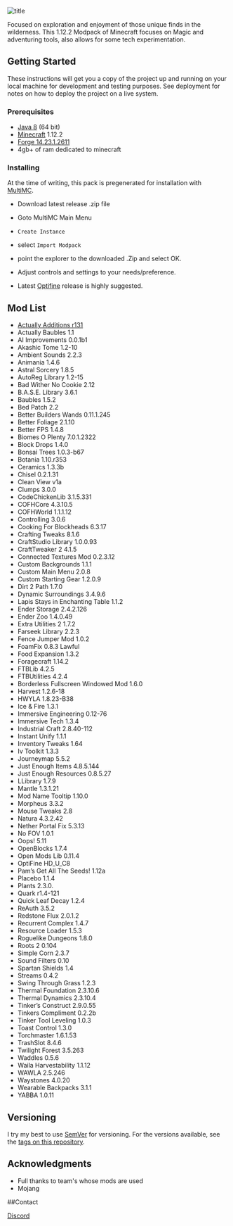 ![title](https://i.gyazo.com/8ccd64269809315663b8b6e2aa3bddc1.png)

Focused on exploration and enjoyment of those unique finds in the wilderness. This 1.12.2 Modpack of Minecraft focuses on Magic and adventuring tools, also allows for some tech experimentation.

## Getting Started

These instructions will get you a copy of the project up and running on your local machine for development and testing purposes. See deployment for notes on how to deploy the project on a live system.

### Prerequisites
* [Java 8](https://www.java.com/en/download/manual.jsp) (64 bit)
* [Minecraft](https://minecraft.net/en-us/) 1.12.2
* [Forge 14.23.1.2611](https://files.minecraftforge.net/maven/net/minecraftforge/forge/index_1.12.2.html)
* 4gb+ of ram dedicated to minecraft

### Installing

At the time of writing, this pack is pregenerated for installation with [MultiMC](https://github.com/MultiMC/MultiMC5).

* Download latest release .zip file
* Goto MultiMC Main Menu
* `Create Instance`
* select `Import Modpack`
* point the explorer to the downloaded .Zip and select OK.
* Adjust controls and settings to your needs/preference.

* Latest [Optifine](http://optifine.net/downloads) release is highly suggested.

## Mod List


* [Actually Additions r131](https://minecraft.curseforge.com/projects/actually-additions)
* Actually Baubles 1.1
* AI Improvements 0.0.1b1
* Akashic Tome 1.2-10
* Ambient Sounds 2.2.3
* Animania 1.4.6
* Astral Sorcery 1.8.5
* AutoReg Library 1.2-15
* Bad Wither No Cookie 2.12
* B.A.S.E. Library 3.6.1
* Baubles 1.5.2
* Bed Patch 2.2
* Better Builders Wands 0.11.1.245
* Better Foliage 2.1.10
* Better FPS 1.4.8
* Biomes O Plenty 7.0.1.2322
* Block Drops 1.4.0
* Bonsai Trees 1.0.3-b67
* Botania 1.10.r353
* Ceramics 1.3.3b
* Chisel 0.2.1.31
* Clean View v1a
* Clumps 3.0.0
* CodeChickenLib 3.1.5.331
* COFHCore 4.3.10.5
* COFHWorld 1.1.1.12
* Controlling 3.0.6
* Cooking For Blockheads 6.3.17
* Crafting Tweaks 8.1.6
* CraftStudio Library 1.0.0.93
* CraftTweaker 2 4.1.5
* Connected Textures Mod 0.2.3.12
* Custom Backgrounds 1.1.1
* Custom Main Menu 2.0.8
* Custom Starting Gear 1.2.0.9
* Dirt 2 Path 1.7.0
* Dynamic Surroundings 3.4.9.6
* Lapis Stays in Enchanting Table 1.1.2
* Ender Storage 2.4.2.126
* Ender Zoo 1.4.0.49
* Extra Utilities 2 1.7.2
* Farseek Library 2.2.3
* Fence Jumper Mod 1.0.2
* FoamFix 0.8.3 Lawful
* Food Expansion 1.3.2
* Foragecraft 1.14.2
* FTBLib 4.2.5
* FTBUtilities 4.2.4
* Borderless Fullscreen Windowed Mod 1.6.0
* Harvest 1.2.6-18
* HWYLA 1.8.23-B38
* Ice & Fire 1.3.1
* Immersive Engineering 0.12-76
* Immersive Tech 1.3.4
* Industrial Craft 2.8.40-112
* Instant Unify 1.1.1
* Inventory Tweaks 1.64
* Iv Toolkit 1.3.3
* Journeymap 5.5.2
* Just Enough Items 4.8.5.144
* Just Enough Resources 0.8.5.27
* LLibrary 1.7.9
* Mantle 1.3.1.21
* Mod Name Tooltip 1.10.0
* Morpheus 3.3.2
* Mouse Tweaks 2.8
* Natura 4.3.2.42
* Nether Portal Fix 5.3.13
* No FOV 1.0.1
* Oops! 5.11
* OpenBlocks 1.7.4
* Open Mods Lib 0.11.4
* OptiFine HD_U_C8
* Pam’s Get All The Seeds! 1.12a
* Placebo 1.1.4
* Plants 2.3.0.
* Quark r1.4-121
* Quick Leaf Decay 1.2.4
* ReAuth 3.5.2
* Redstone Flux 2.0.1.2
* Recurrent Complex 1.4.7
* Resource Loader 1.5.3
* Roguelike Dungeons 1.8.0
* Roots 2 0.104
* Simple Corn 2.3.7
* Sound Filters 0.10
* Spartan Shields 1.4
* Streams 0.4.2
* Swing Through Grass 1.2.3
* Thermal Foundation 2.3.10.6
* Thermal Dynamics 2.3.10.4
* Tinker’s Construct 2.9.0.55
* Tinkers Compliment 0.2.2b
* Tinker Tool Leveling 1.0.3
* Toast Control 1.3.0
* Torchmaster 1.6.1.53
* TrashSlot 8.4.6
* Twilight Forest 3.5.263
* Waddles 0.5.6
* Waila Harvestability 1.1.12
* WAWLA 2.5.246
* Waystones 4.0.20
* Wearable Backpacks 3.1.1
* YABBA 1.0.11

## Versioning

I try my best to use [SemVer](http://semver.org/) for versioning. For the versions available, see the [tags on this repository](https://github.com/BryanBoru/Open-To-Adventure/tags). 

## Acknowledgments

* Full thanks to team's whose mods are used
* Mojang



##Contact

[Discord](https://discord.gg/xvtCXe4)
